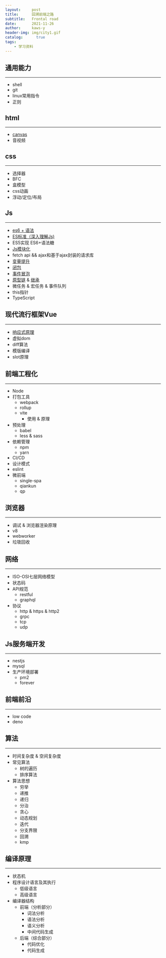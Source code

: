 ```yaml
---
layout:     post
title:      回溯前端之路
subtitle:   Frontal road
date:       2021-11-26
author:     kaws-y
header-img: img/city1.gif
catalog: 	  true
tags:
    - 学习资料
---
```



## 通用能力 ##
***
* shell
* git
* linux常用指令
* 正则

## html ##
***
* [canvas](https://juejin.cn/post/6986785259966857247)
* 音视频

## css ##
***
* 选择器
* BFC
* 盒模型
* css动画
* 浮动/定位/布局

## Js ##
***
* [es6 + 语法](https://es6.ruanyifeng.com/)
* [ES标准（深入理解Js)](https://www.kancloud.cn/kancloud/deep-understand-javascript/43708)
* ES5实现 ES6+语法糖
* [Js模块化](https://juejin.cn/post/6844903576309858318)
* fetch api && ajax和基于ajax封装的请求库
* [变量提升](https://juejin.cn/post/6844903490989342728)
* [闭包](https://juejin.cn/post/6844903858636849159)
* [事件冒泡](https://juejin.cn/post/6844903834075021326)
* [原型链](https://juejin.cn/post/6844903989088092174) & [继承](https://juejin.cn/post/6844903475021627400)
* 微任务 & 宏任务 & 事件队列
* this指针
* TypeScript

## 现代流行框架Vue ##
***
* [响应式原理](https://juejin.cn/post/6857669921166491662)
* 虚拟dom
* diff算法
* 模版编译
* slot原理

## 前端工程化 ##
***
* Node
* 打包工具
   - webpack
   - rollup
   - vite
     - 使用 & 原理
* 预处理
  - babel
  - less & sass
* 依赖管理
  - npm 
  - yarn
* CI/CD
* 设计模式
* eslint
* 微前端
  - single-spa
  - qiankun
  - qp

## 浏览器 ##
***
* 调试 & 浏览器渲染原理
* v8
* webworker
* 垃圾回收

## 网络 ##
***
* ISO-OSI七层网络模型
* 状态码
* API规范
  - restful
  - graphql
* 协议
  - http & https & http2
  - grpc
  - tcp
  - udp

## Js服务端开发 ##
***
* nestjs
* mysql
* 生产环境部署
  - pm2
  - forever

## 前端前沿 ##
***
* low code
* deno

## 算法 ##
***
* 时间复杂度 & 空间复杂度
* 常见算法
  - 树的遍历
  - 排序算法
* 算法思想
  - 穷举
  - 递推
  - 递归
  - 分治
  - 贪心
  - 动态规划
  - 迭代
  - 分支界限
  - 回溯
  - kmp
  
## 编译原理 ##
***
* 状态机
* 程序设计语言及其执行
  - 低级语言
  - 高级语言
* 编译器结构
  - 前端（分析部分）
    - 词法分析
    - 语法分析
    - 语义分析
    - 中间代码生成
  - 后端（综合部分）
    - 代码优化
    - 代码生成

